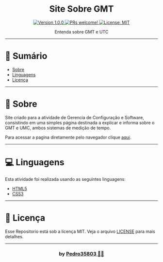 # <h1 align="center">Site Sobre GMT</h1>

<div align="center">
  <a href="https://github.com/Pedro35803/Site-Sobre-GMT">
    <img src="https://img.shields.io/badge/version-1.0.0-blue.svg?cacheSeconds=2592000" alt="Version 1.0.0"/>
    <img src="https://img.shields.io/static/v1?label=PRs&message=welcome&color=7159c1&labelColor=000000" alt="PRs welcome!"/>
  </a>
  
  <a href="https://github.com/Pedro35803/Site-Sobre-GMT/blob/main/LICENSE">
    <img alt="License: MIT" src="https://img.shields.io/badge/License-MIT-yellow.svg" target="_blank"/>
  </a>
</div>

<p align="center">Entenda sobre GMT e UTC</p>

---
# 📌 Sumário
* [Sobre](#Sobre)
* [Linguagens](#linguagens)
* [Licença](#Licença)

---
<a id="Sobre"></a>
# 🔖 Sobre
<p>
 Site criado para a atividade de Gerencia de Configuração e Software, consistindo em uma simples página destinada a explicar e informa sobre o GMT e UMC, ambos sistemas de medição de tempo.
</p>
<p>
  Para acessar a pagina diretamente pelo navegador clique <a href="https://pedro35803.github.io/Site-Sobre-GMT/" target="_blank">aqui</a>.
</p>

---
<a id="linguagens"></a>
# 💻 Linguagens
Esta atividade foi realizada usando as seguintes linguagens:

* [HTML5](https://developer.mozilla.org/pt-BR/docs/Web/HTML)
* [CSS3](https://developer.mozilla.org/pt-BR/docs/Web/CSS)
<!--* [JavaScript](https://www.javascript.com/)-->

---
<a id="Licença"></a>
# 📕 Licença

Esse Repositorio está sob a licença MIT. Veja o arquivo [LICENSE](https://github.com/Pedro35803/Site-Sobre-GMT/blob/main/LICENSE) para mais detalhes.

---
### <h3 align="center"> by [Pedro35803 👨‍💻](https://github.com/Pedro35803) </h3>
